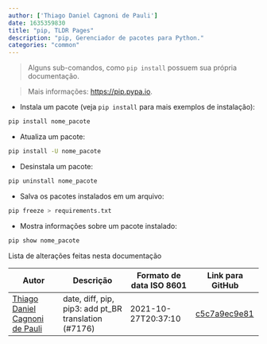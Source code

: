 ```yaml
---
author: ['Thiago Daniel Cagnoni de Pauli']
date: 1635359830
title: "pip, TLDR Pages"
description: "pip, Gerenciador de pacotes para Python."
categories: "common"
---
```

> Alguns sub-comandos, como `pip install` possuem sua própria documentação.

> Mais informações: <https://pip.pypa.io>.

- Instala um pacote (veja `pip install` para mais exemplos de instalação):

```bash
pip install nome_pacote
```

- Atualiza um pacote:

```bash
pip install -U nome_pacote
```

- Desinstala um pacote:

```bash
pip uninstall nome_pacote
```

- Salva os pacotes instalados em um arquivo:

```bash
pip freeze > requirements.txt
```

- Mostra informações sobre um pacote instalado:

```bash
pip show nome_pacote
```
Lista de alterações feitas nesta documentação


Autor | Descrição | Formato de data ISO 8601 | Link para GitHub
------|-----|-----|-----
[Thiago Daniel Cagnoni de Pauli](mailto:39651883+Float07@users.noreply.github.com) | date, diff, pip, pip3: add pt_BR translation (#7176) | 2021-10-27T20:37:10 | [c5c7a9ec9e81](https://github.com/tldr-pages/tldr/commit/c5c7a9ec9e81a904857cadad3a9c4de53035356c)

